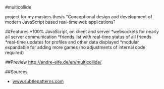 #multicollide

project for my masters thesis "Conceptional design and development of modern JavaScript based real-time web applications"

##Features
*100% JavaScript, on client and server
*websockets for nearly all server communication
*friends list with real-time status of all friends
*real-time updates for profiles and other data displayed
*modular expandable for adding more games (no adjustments of internal code required)

##Preview
http://andre-eife.de/en/multicollide/

##Sources
* www.subtlepatterns.com
